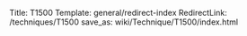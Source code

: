 Title: T1500
Template: general/redirect-index
RedirectLink: /techniques/T1500
save_as: wiki/Technique/T1500/index.html